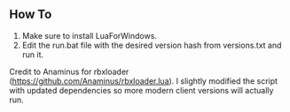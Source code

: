 ## How To
1. Make sure to install LuaForWindows.
2. Edit the run.bat file with the desired version hash from versions.txt and run it.

Credit to Anaminus for rbxloader (https://github.com/Anaminus/rbxloader.lua). I slightly modified the script with updated dependencies so more modern client versions will actually run.
